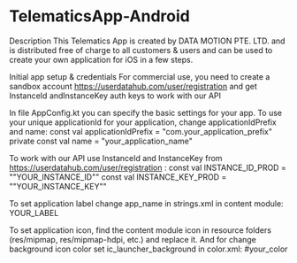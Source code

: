 # TelematicsApp-Android
Description
This Telematics App is created by DATA MOTION PTE. LTD. and is distributed free of charge to all customers & users and can be used to create your own application for iOS in a few steps.

Initial app setup & credentials
For commercial use, you need to create a sandbox account https://userdatahub.com/user/registration and get InstanceId andInstanceKey auth keys to work with our API

In file AppConfig.kt you can specify the basic settings for your app.
To use your unique applicationId for your application, change applicationIdPrefix and name:
const val applicationIdPrefix = "com.your_application_prefix"
private const val name = "your_application_name"

To work with our API use InstanceId and InstanceKey from https://userdatahub.com/user/registration :
const val INSTANCE_ID_PROD = "\"YOUR_INSTANCE_ID\"" 
const val INSTANCE_KEY_PROD = "\"YOUR_INSTANCE_KEY\"" 

To set application label change app_name in strings.xml in content module:
<string name="app_name">YOUR_LABEL</string>

To set application icon, find the content module icon in resource folders (res/mipmap, res/mipmap-hdpi, etc.) and replace it. And for change background icon color set ic_launcher_background in color.xml:
<color name="ic_launcher_background">#your_color</color>
